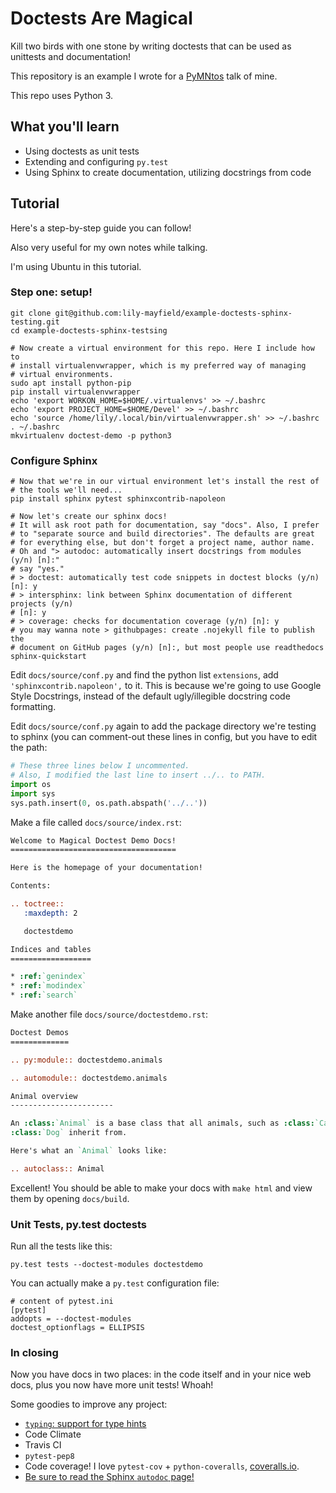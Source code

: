 # Doctests Are Magical

Kill two birds with one stone by writing doctests that can be used as unittests and documentation!

This repository is an example I wrote for a [PyMNtos](https://www.meetup.com/PyMNtos-Twin-Cities-Python-User-Group/) talk of mine.

This repo uses Python 3.

## What you'll learn

  * Using doctests as unit tests
  * Extending and configuring `py.test`
  * Using Sphinx to create documentation, utilizing docstrings from code

## Tutorial

Here's a step-by-step guide you can follow!

Also very useful for my own notes while talking.

I'm using Ubuntu in this tutorial.

### Step one: setup!

```shell
git clone git@github.com:lily-mayfield/example-doctests-sphinx-testing.git
cd example-doctests-sphinx-testsing

# Now create a virtual environment for this repo. Here I include how to
# install virtualenvwrapper, which is my preferred way of managing
# virtual environments.
sudo apt install python-pip
pip install virtualenvwrapper
echo 'export WORKON_HOME=$HOME/.virtualenvs' >> ~/.bashrc
echo 'export PROJECT_HOME=$HOME/Devel' >> ~/.bashrc
echo 'source /home/lily/.local/bin/virtualenvwrapper.sh' >> ~/.bashrc
. ~/.bashrc
mkvirtualenv doctest-demo -p python3

```

### Configure Sphinx

```shell
# Now that we're in our virtual environment let's install the rest of
# the tools we'll need...
pip install sphinx pytest sphinxcontrib-napoleon

# Now let's create our sphinx docs!
# It will ask root path for documentation, say "docs". Also, I prefer
# to "separate source and build directories". The defaults are great
# for everything else, but don't forget a project name, author name.
# Oh and "> autodoc: automatically insert docstrings from modules (y/n) [n]:"
# say "yes."
# > doctest: automatically test code snippets in doctest blocks (y/n) [n]: y
# > intersphinx: link between Sphinx documentation of different projects (y/n)
# [n]: y
# > coverage: checks for documentation coverage (y/n) [n]: y
# you may wanna note > githubpages: create .nojekyll file to publish the
# document on GitHub pages (y/n) [n]:, but most people use readthedocs
sphinx-quickstart
```

Edit `docs/source/conf.py` and find the python list `extensions`, add
`'sphinxcontrib.napoleon',` to it. This is because we're going to use Google Style
Docstrings, instead of the default ugly/illegible docstring code formatting.

Edit `docs/source/conf.py` again to add the package directory we're testing to
sphinx (you can comment-out these lines in config, but you have to edit the path:

```python
# These three lines below I uncommented.
# Also, I modified the last line to insert ../.. to PATH.
import os
import sys
sys.path.insert(0, os.path.abspath('../..'))
```

Make a file called `docs/source/index.rst`:

```rst
Welcome to Magical Doctest Demo Docs!
=====================================

Here is the homepage of your documentation!

Contents:

.. toctree::
   :maxdepth: 2

   doctestdemo

Indices and tables
==================

* :ref:`genindex`
* :ref:`modindex`
* :ref:`search`

```

Make another file `docs/source/doctestdemo.rst`:

```rst
Doctest Demos
=============

.. py:module:: doctestdemo.animals

.. automodule:: doctestdemo.animals

Animal overview
-----------------------

An :class:`Animal` is a base class that all animals, such as :class:`Cat` and
:class:`Dog` inherit from.

Here's what an `Animal` looks like:

.. autoclass:: Animal

```

Excellent! You should be able to make your docs with `make html` and view them
by opening `docs/build`.

### Unit Tests, py.test doctests

Run all the tests like this:

`py.test tests --doctest-modules doctestdemo`

You can actually make a `py.test` configuration file:

```
# content of pytest.ini
[pytest]
addopts = --doctest-modules
doctest_optionflags = ELLIPSIS
```

### In closing

Now you have docs in two places: in the code itself and in your nice web docs,
plus you now have more unit tests! Whoah!

Some goodies to improve any project:

  * [`typing`: support for type hints](https://docs.python.org/3/library/typing.html)
  * Code Climate
  * Travis CI
  * `pytest-pep8`
  * Code coverage! I love `pytest-cov` + `python-coveralls`,
    [coveralls.io](coveralls.io).
  * [Be sure to read the Sphinx `autodoc` page!](http://www.sphinx-doc.org/en/stable/ext/autodoc.html)

